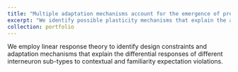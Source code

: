 ```yaml
---
title: "Multiple adaptation mechanisms account for the emergence of prediction error responses in V1"
excerpt: "We identify possible plasticity mechanisms that explain the adaptation of responses to repeated stimulus presentations and the emergence of prediction error responses in a recurrent circuit model with multiple interneuron sub-types. <br/><img src='/images/linear_response_small2.png'>"
collection: portfolio
---
```


We employ linear response theory to identify design constraints and adaptation mechanisms that explain the differential responses of different interneuron sub-types to contextual and familiarity expectation violations. 

